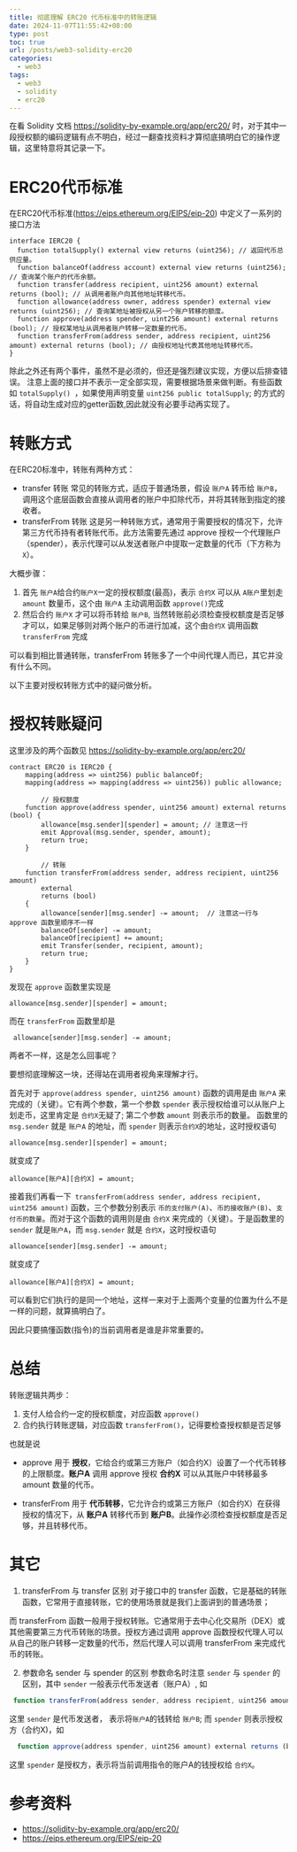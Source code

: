 ```yaml
---
title: 彻底理解 ERC20 代币标准中的转账逻辑
date: 2024-11-07T11:55:42+08:00
type: post
toc: true
url: /posts/web3-solidity-erc20
categories:
  - web3
tags:
  - web3
  - solidity
  - erc20
---
```




在看 Solidity 文档 https://solidity-by-example.org/app/erc20/ 时，对于其中一段授权额的编码逻辑有点不明白，经过一翻查找资料才算彻底搞明白它的操作逻辑，这里特意将其记录一下。

# ERC20代币标准

在ERC20代币标准(https://eips.ethereum.org/EIPS/eip-20) 中定义了一系列的接口方法
```solidity
interface IERC20 {
  function totalSupply() external view returns (uint256); // 返回代币总供应量。
  function balanceOf(address account) external view returns (uint256); // 查询某个账户的代币余额。
  function transfer(address recipient, uint256 amount) external returns (bool); // 从调用者账户向其他地址转移代币。
  function allowance(address owner, address spender) external view returns (uint256); // 查询某地址被授权从另一个账户转移的额度。
  function approve(address spender, uint256 amount) external returns (bool); // 授权某地址从调用者账户转移一定数量的代币。
  function transferFrom(address sender, address recipient, uint256 amount) external returns (bool); // 由授权地址代表其他地址转移代币。
}
```
除此之外还有两个事件，虽然不是必须的，但还是强烈建议实现，方便以后排查错误。
注意上面的接口并不表示一定全部实现，需要根据场景来做判断。有些函数如 `totalSupply() `，如果使用声明变量 `uint256 public totalSupply`; 的方式的话，将自动生成对应的getter函数,因此就没有必要手动再实现了。

# 转账方式

在ERC20标准中，转账有两种方式：
- transfer 转账
常见的转账方式，适应于普通场景，假设 `账户A` 转币给 `账户B`，调用这个底层函数会直接从调用者的账户中扣除代币，并将其转账到指定的接收者。
- transferFrom 转账
这是另一种转账方式，通常用于需要授权的情况下，允许第三方代币持有者转账代币。此方法需要先通过 approve 授权一个代理账户（spender），表示代理可以从发送者账户中提取一定数量的代币（下方称为 `X`）。

大概步骤：
1. 首先 `账户A`给合约`账户X`一定的授权额度(最高)，表示 `合约X` 可以从 `A账户`里划走 `amount` 数量币，这个由 `账户A` 主动调用函数 `approve()`完成
2. 然后合约 `账户X` 才可以将币转给 `账户B`, 当然转账前必须检查授权额度是否足够才可以，如果足够则对两个账户的币进行加减，这个由`合约X` 调用函数 `transferFrom` 完成

可以看到相比普通转账，transferFrom 转账多了一个中间代理人而已，其它并没有什么不同。

以下主要对授权转账方式中的疑问做分析。

# 授权转账疑问

这里涉及的两个函数见 https://solidity-by-example.org/app/erc20/

```solidity
contract ERC20 is IERC20 {
   	mapping(address => uint256) public balanceOf;
    mapping(address => mapping(address => uint256)) public allowance;

		// 授权额度
    function approve(address spender, uint256 amount) external returns (bool) {
        allowance[msg.sender][spender] = amount; // 注意这一行
        emit Approval(msg.sender, spender, amount);
        return true;
    }

		// 转账
    function transferFrom(address sender, address recipient, uint256 amount)
        external
        returns (bool)
    {
        allowance[sender][msg.sender] -= amount;  // 注意这一行与 approve 函数里顺序不一样
        balanceOf[sender] -= amount;
        balanceOf[recipient] += amount;
        emit Transfer(sender, recipient, amount);
        return true;
    }
}

```

发现在 `approve` 函数里实现是 

```solidity
allowance[msg.sender][spender] = amount;
```

而在 `transferFrom` 函数里却是

```solidity
 allowance[sender][msg.sender] -= amount;
```

两者不一样，这是怎么回事呢？

要想彻底理解这一块，还得站在调用者视角来理解才行。

首先对于 `approve(address spender, uint256 amount)` 函数的调用是由 `账户A`  来完成的（关键）。它有两个参数，第一个参数 `spender` 表示授权给谁可以从账户上划走币，这里肯定是 `合约X`无疑了; 第二个参数 `amount` 则表示币的数量。 函数里的 `msg.sender` 就是 `账户A` 的地址，而 `spender` 则表示`合约X`的地址，这时授权语句

```solidity
allowance[msg.sender][spender] = amount;
```

就变成了

```solidity
allowance[账户A][合约X] = amount;
```

接着我们再看一下` transferFrom(address sender, address recipient, uint256 amount)` 函数，三个参数分别表示 `币的支付账户(A)`、`币的接收账户(B)`、`支付币的数量`。而对于这个函数的调用则是由 `合约X` 来完成的（关键）。于是函数里的 `sender` 就是`账户A`，而 `msg.sender` 就是 `合约X`，这时授权语句

```solidity
allowance[sender][msg.sender] -= amount; 
```

就变成了

```solidity
allowance[账户A][合约X] = amount;
```

可以看到它们执行的是同一个地址，这样一来对于上面两个变量的位置为什么不是一样的问题，就算搞明白了。

因此只要搞懂函数(指令)的当前调用者是谁是非常重要的。



# 总结

转账逻辑共两步：

1. 支付人给合约一定的授权额度，对应函数 `approve()`
2. 合约执行转账逻辑，对应函数 `transferFrom()`，记得要检查授权额是否足够

也就是说	

- approve 用于 **授权**，它给合约或第三方账户（如合约X）设置了一个代币转移的上限额度。**账户A** 调用 approve 授权 **合约X** 可以从其账户中转移最多 amount 数量的代币。

- transferFrom 用于 **代币转移**，它允许合约或第三方账户（如合约X）在获得授权的情况下，从 **账户A** 转移代币到 **账户B**。此操作必须检查授权额度是否足够，并且转移代币。

# 其它

1. transferFrom 与 transfer 区别
对于接口中的 transfer 函数，它是基础的转账函数，它常用于直接转账，它的使用场景就是我们上面讲到的普通场景；

而 transferFrom 函数一般用于授权转账。它通常用于去中心化交易所（DEX）或其他需要第三方代币转账的场景。授权方通过调用 approve 函数授权代理人可以从自己的账户转移一定数量的代币，然后代理人可以调用 transferFrom 来完成代币的转账。

2. 参数命名 sender 与 spender 的区别
参数命名时注意 `sender` 与 `spender` 的区别，其中 `sender` 一般表示代币发送者（账户A）, 如
```ts
 function transferFrom(address sender, address recipient, uint256 amount)
```
这里 `sender` 是代币发送者， 表示将`账户A`的钱转给 `账户B`; 
而 `spender` 则表示授权方（合约X)，如
```ts
  function approve(address spender, uint256 amount) external returns (bool);
```
这里 `spender` 是授权方，表示将当前调用指令的账户A的钱授权给 `合约X`。

# 参考资料

- https://solidity-by-example.org/app/erc20/
- https://eips.ethereum.org/EIPS/eip-20